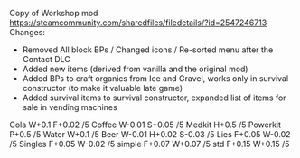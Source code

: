 Copy of Workshop mod https://steamcommunity.com/sharedfiles/filedetails/?id=2547246713
Changes:
  - Removed All block BPs / Changed icons / Re-sorted menu after the Contact DLC
  - Added new items (derived from vanilla and the original mod)
  - Added BPs to craft organics from Ice and Gravel, works only in survival constructor (to make it valuable late game)
  - Added survival items to survival constructor, expanded list of items for sale in vending machines

Cola W+0.1 F+0.02 /5
Coffee W-0.01 S+0.05 /5
Medkit H+0.5 /5
Powerkit P+0.5 /5
Water W+0.1 /5
Beer W-0.01 H+0.02 S-0.03 /5
Lies F+0.05 W-0.02 /5
Singles F+0.05 W-0.02 /5
simple F+0.07 W+0.07 /5
std F+0.15 W+0.15 /5

